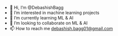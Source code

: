 - 👋 Hi, I’m @DebashishBagg
- 👀 I’m interested in machine learning projects
- 🌱 I’m currently learning ML & AI
- 💞️ I’m looking to collaborate on ML & AI
- 📫 How to reach me debashish.bagg01@gmail.com

<!---
DebashishBagg/DebashishBagg is a ✨ special ✨ repository because its `README.md` (this file) appears on your GitHub profile.
You can click the Preview link to take a look at your changes.
--->
